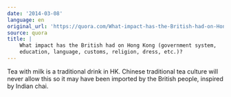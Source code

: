 ```yaml
---
date: '2014-03-08'
language: en
original_url: 'https://quora.com/What-impact-has-the-British-had-on-Hong-Kong-government-system-education-language-customs-religion-dress-etc/answer/Clément-Renaud'
source: quora
title: |
    What impact has the British had on Hong Kong (government system,
    education, language, customs, religion, dress, etc.)?
---
```


Tea with milk is a traditional drink in HK. Chinese traditional tea
culture will never allow this so it may have been imported by the
British people, inspired by Indian chai.
